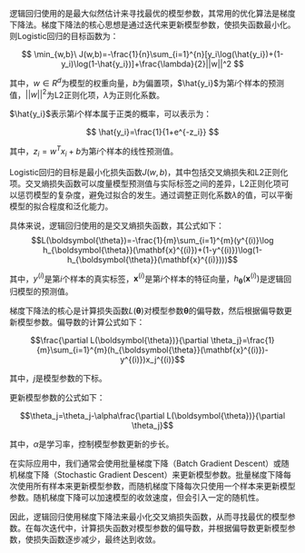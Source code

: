 逻辑回归使用的是最大似然估计来寻找最优的模型参数，其常用的优化算法是梯度下降法。梯度下降法的核心思想是通过迭代来更新模型参数，使损失函数最小化。
则Logistic回归的目标函数为：

$$  
\min_{w,b}\ J(w,b)=-\frac{1}{n}\sum_{i=1}^{n}[y_i\log(\hat{y_i})+(1-y_i)\log(1-\hat{y_i})]+\frac{\lambda}{2}||w||^2  
$$

其中，$w\in R^d$为模型的权重向量，$b$为偏置项，$\hat{y_i}$为第$i$个样本的预测值，$||w||^2$为L2正则化项，$\lambda$为正则化系数。

$\hat{y_i}$表示第$i$个样本属于正类的概率，可以表示为：

$$  
\hat{y_i}=\frac{1}{1+e^{-z_i}}  
$$

其中，$z_i=w^Tx_i+b$为第$i$个样本的线性预测值。

Logistic回归的目标是最小化损失函数$J(w,b)$，其中包括交叉熵损失和L2正则化项。交叉熵损失函数可以度量模型预测值与实际标签之间的差异，L2正则化项可以惩罚模型的复杂度，避免过拟合的发生。通过调整正则化系数$\lambda$的值，可以平衡模型的拟合程度和泛化能力。

具体来说，逻辑回归使用的是交叉熵损失函数，其公式如下：
$$L(\boldsymbol{\theta})=-\frac{1}{m}\sum_{i=1}^{m}(y^{(i)}\log h_{\boldsymbol{\theta}}(\mathbf{x}^{(i)})+(1-y^{(i)})\log(1-h_{\boldsymbol{\theta}}(\mathbf{x}^{(i)})))$$

其中，$y^{(i)}$是第$i$个样本的真实标签，$\mathbf{x}^{(i)}$是第$i$个样本的特征向量，$h_{\boldsymbol{\theta}}(\mathbf{x}^{(i)})$是逻辑回归模型的预测值。

梯度下降法的核心是计算损失函数$L(\boldsymbol{\theta})$对模型参数$\boldsymbol{\theta}$的偏导数，然后根据偏导数更新模型参数。偏导数的计算公式如下：

$$\frac{\partial L(\boldsymbol{\theta})}{\partial \theta_j}=\frac{1}{m}\sum_{i=1}^{m}(h_{\boldsymbol{\theta}}(\mathbf{x}^{(i)})-y^{(i)})x_j^{(i)}$$

其中，$j$是模型参数的下标。

更新模型参数的公式如下：

$$\theta_j=\theta_j-\alpha\frac{\partial L(\boldsymbol{\theta})}{\partial \theta_j}$$

其中，$\alpha$是学习率，控制模型参数更新的步长。

在实际应用中，我们通常会使用批量梯度下降（Batch Gradient Descent）或随机梯度下降（Stochastic Gradient Descent）来更新模型参数。批量梯度下降每次使用所有样本来更新模型参数，而随机梯度下降每次只使用一个样本来更新模型参数。随机梯度下降可以加速模型的收敛速度，但会引入一定的随机性。

因此，逻辑回归使用梯度下降法来最小化交叉熵损失函数，从而寻找最优的模型参数。在每次迭代中，计算损失函数对模型参数的偏导数，并根据偏导数更新模型参数，使损失函数逐步减少，最终达到收敛。